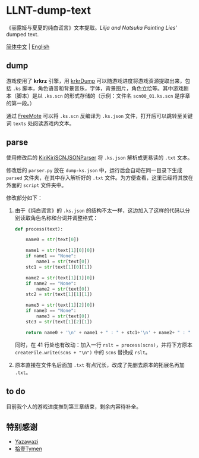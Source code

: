 # LLNT-dump-text

《丽露娅与夏夏的纯白谎言》文本提取。*Lilja and Natsuka Painting Lies*' dumped text.

[简体中文](README.md) | [English](README-en.md)

## dump

游戏使用了 **krkrz** 引擎，用 [krkrDump](https://github.com/crskycode/KrkrDump) 可以随游戏进度将游戏资源提取出来，包括 `.ks` 脚本，角色语音和背景音乐，字体，背景图片，角色立绘等。其中游戏剧本（脚本）是以 `.ks.scn` 的形式存储的（示例：文件名 `scn00_01.ks.scn` 是序章的第一段。）

通过 [FreeMote](https://github.com/UlyssesWu/FreeMote) 可以将 `.ks.scn` 反编译为 `.ks.json` 文件，打开后可以跳转至关键词 `texts` 处阅读游戏内文本。

## parse

使用修改后的 [KiriKiriSCNJSONParser](https://github.com/HoodedTissue/KiriKiriSCNJSONParser) 将 `.ks.json` 解析成更易读的 `.txt` 文本。

修改后的 `parser.py` 放在 `dump-ks.json` 中，运行后会自动在同一目录下生成 `parsed` 文件夹，在其中存入解析好的 `.txt` 文件。为方便查看，这里已经将其放在外面的 `script` 文件夹中。

修改部分如下：

1. 由于《纯白谎言》的 `.ks.json` 的结构不太一样，这边加入了这样的代码以分别读取角色名称和台词并调整格式：

    ```python
    def process(text):
    
        name0 = str(text[0])

        name1 = str(text[1][0][0])
        if name1 == "None":
            name1 = str(text[0])
        stc1 = str(text[1][0][1])

        name2 = str(text[1][1][0])
        if name2 == "None":
            name2 = str(text[0])
        stc2 = str(text[1][1][1])

        name3 = str(text[1][2][0])
        if name3 == "None":
            name3 = str(text[0])
        stc3 = str(text[1][2][1])

        return name0 + '\n' + name1 + " : " + stc1+'\n' + name2+ " : " + stc2+'\n' + name3 + " : " + stc3 + '\n'
    ```

    同时，在 41 行处也有改动：加入一行 `rslt = process(scns)`，并将下方原本 `createFile.write(scns + "\n")` 中的 `scns` 替换成 `rslt`。

2. 原本直接在文件名后面加 `.txt` 有点冗长，改成了先删去原本的拓展名再加 `.txt`。

## to do

目前我个人的游戏进度推到第三章结束，剩余内容待补全。

## 特别感谢

- [Yazawazi](https://yazawazi.moe/)
- [拾壹Tymen](https://space.bilibili.com/486926861)
